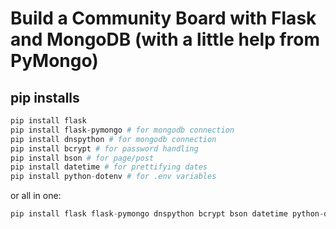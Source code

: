 # Build a Community Board with Flask and MongoDB (with a little help from PyMongo)

## pip installs

```python
pip install flask
pip install flask-pymongo # for mongodb connection
pip install dnspython # for mongodb connection
pip install bcrypt # for password handling
pip install bson # for page/post
pip install datetime # for prettifying dates
pip install python-dotenv # for .env variables
```

or all in one:

```python
pip install flask flask-pymongo dnspython bcrypt bson datetime python-dotenv
```